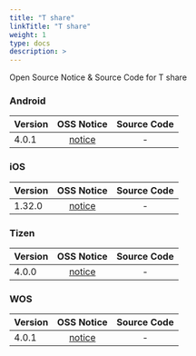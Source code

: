 ```yaml
---
title: "T share"
linkTitle: "T share"
weight: 1
type: docs
description: >
---
```


Open Source Notice & Source Code for T share

### Android

| Version | OSS Notice | Source Code |
|---|:---:|:---:|
| 4.0.1 | [notice](https://opensource.sktelecom.com/compliance_artifacts/t_share/android/4.0.1/Tshare_Android_4.0.1_OSS_Notice.html)  | - |

### iOS

| Version | OSS Notice | Source Code |
|---|:---:|:---:|
| 1.32.0 | [notice](https://opensource.sktelecom.com/compliance_artifacts/t_share/ios/1.32.0/Tshare_ios_1.32.0_OSS_Notice.html)  | - |

### Tizen

| Version | OSS Notice | Source Code |
|---|:---:|:---:|
| 4.0.0 | [notice](https://opensource.sktelecom.com/compliance_artifacts/t_share/tizen/4.0.0/Tshare_tizen_4.0.0_OSS_Notice.html)  | - |

### WOS

| Version | OSS Notice | Source Code |
|---|:---:|:---:|
| 4.0.1 | [notice](https://opensource.sktelecom.com/compliance_artifacts/t_share/wos/4.0.1/Tshare_WOS_4.0.1_OSS_Notice.html)  | - |